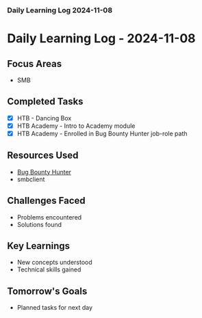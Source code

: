 ### Daily Learning Log 2024-11-08

# Daily Learning Log - 2024-11-08

## Focus Areas
- SMB

## Completed Tasks
- [x] HTB - Dancing Box
- [x] HTB Academy - Intro to Academy module
- [x] HTB Academy - Enrolled in Bug Bounty Hunter job-role path

## Resources Used
- [Bug Bounty Hunter](https://academy.hackthebox.com/paths/jobrole#modules17)
- smbclient

## Challenges Faced
- Problems encountered
- Solutions found

## Key Learnings
- New concepts understood
- Technical skills gained

## Tomorrow's Goals
- Planned tasks for next day
